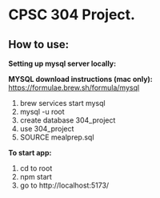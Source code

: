 # CPSC 304 Project.

## How to use:

**Setting up mysql server locally:**

**MYSQL download instructions (mac only):** https://formulae.brew.sh/formula/mysql

1) brew services start mysql
2) mysql -u root
3) create database 304_project
4) use 304_project
5) SOURCE mealprep.sql

**To start app:**
1) cd to root
2) npm start
3) go to http://localhost:5173/
